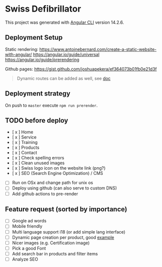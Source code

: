 # Swiss Defibrillator

This project was generated with [Angular CLI](https://github.com/angular/angular-cli) version 14.2.6.

## Deployment Setup

Static rendering:
https://www.antoinebernard.com/create-a-static-website-with-angular/
https://angular.io/guide/universal
https://angular.io/guide/prerendering

Github pages:
https://gist.github.com/joshuapekera/ef364073b01fb0e21d3f

> Dynamic routes can be added as well, see [doc](https://angular.io/guide/prerendering)

## Deployment strategy

On push to `master` execute `npm run prerender`.

## TODO before deploy

- [ x ] Home
- [ x ] Service
- [ x ] Training
- [ x ] Products
- [ x ] Contact
- [ x ] Check spelling errors
- [ x ] Clean unused images
- [ x ] Swiss logo icon on the website link (png?)
- [ x ] SEO (Search Engine Optimization) / CMS
- [ ] Run on OSx and change path for unix os
- [ ] Deploy using github (can also serve to custom DNS)
- [ ] Add github actions to pre-render

## Feature request (sorted by importance)

- [ ] Google ad words
- [ ] Mobile friendly
- [ ] Multi language support i18 (or add simple lang interface)
- [ ] Dynamic page creation per product, good [example](https://shop.vnbeans.com/products/hung-farm-washed-officially-the-best-vietnamese-specialty-coffee)
- [ ] Nicer images (e.g. Certification image)
- [ ] Pick a good Font
- [ ] Add search bar in products and filter items
- [ ] Analyze SEO
